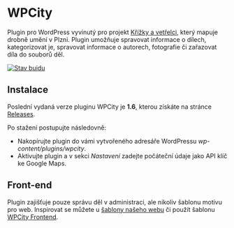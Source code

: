WPCity
======

Plugin pro WordPress vyvinutý pro projekt [Křížky a vetřelci](http://krizkyavetrelci.plzne.cz/), který mapuje drobně umění v Plzni. Plugin umožňuje spravovat informace o dílech, kategorizovat je, spravovat informace o autorech, fotografie či zařazovat díla do souborů děl.

[![Stav buidu](https://travis-ci.org/JasnaPaka/wpcity.svg?branch=master)](https://travis-ci.org/JasnaPaka/wpcity)

Instalace
----------
Poslední vydaná verze pluginu WPCity je **1.6**, kterou získáte na stránce [Releases](https://github.com/JasnaPaka/wpcity/releases). 

Po stažení postupujte následovně:
* Nakopírujte plugin do vámi vytvořeného adresáře WordPressu *wp-content/plugins/wpcity*.
* Aktivujte plugin a v sekci *Nastavení* zadejte počáteční údaje jako API klíč ke Google Maps.

Front-end
----------
Plugin zajišťuje pouze správu děl v administraci, ale nikoliv šablonu motivu pro web. Inspirovat se můžete u [šablony našeho webu](https://github.com/JasnaPaka/krizky-vetrelci) či použít šablonu [WPCity Frontend](https://github.com/JasnaPaka/wpcity-frontend).
